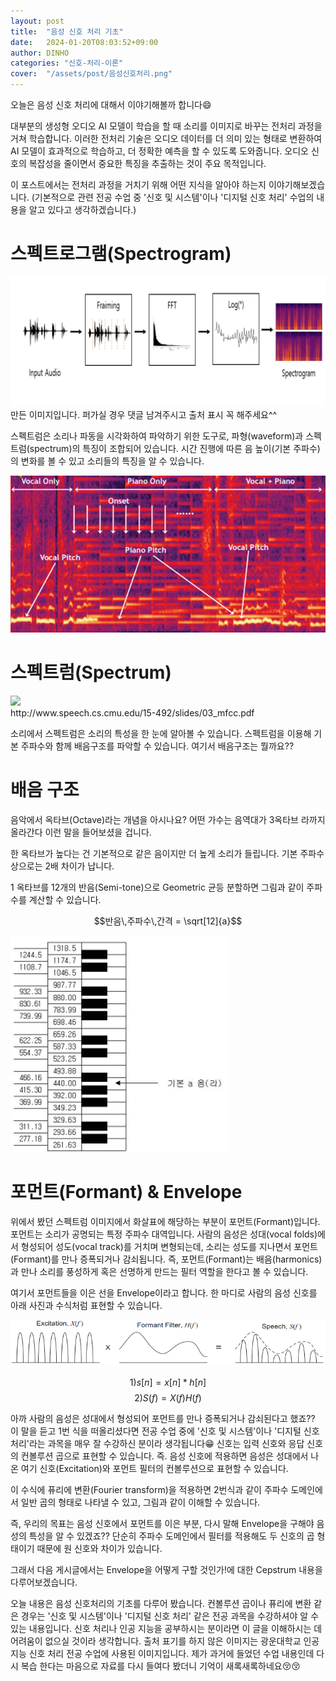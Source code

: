 ```yaml
---
layout: post
title:  "음성 신호 처리 기초"
date:   2024-01-20T08:03:52+09:00
author: DINHO
categories: "신호-처리-이론"
cover:  "/assets/post/음성신호처리.png"
---
```


오늘은 음성 신호 처리에 대해서 이야기해볼까 합니다😄

대부분의 생성형 오디오 AI 모델이 학습을 할 때 소리를 이미지로 바꾸는 전처리 과정을 거쳐 학습합니다. 이러한 전처리 기술은 오디오 데이터를 더 의미 있는 형태로 변환하여 AI 모델이 효과적으로 학습하고, 더 정확한 예측을 할 수 있도록 도와줍니다. 오디오 신호의 복잡성을 줄이면서 중요한 특징을 추출하는 것이 주요 목적입니다. 

이 포스트에서는 전처리 과정을 거치기 위해 어떤 지식을 알아야 하는지 이야기해보겠습니다. (기본적으로 관련 전공 수업 중 '신호 및 시스템'이나 '디지털 신호 처리' 수업의 내용을 알고 있다고 생각하겠습니다.)

# 스펙트로그램(Spectrogram)

<img src="/assets/post/음성신호처리.png">
<figcaption> 만든 이미지입니다. 퍼가실 경우 댓글 남겨주시고 출처 표시 꼭 해주세요^^ </figcaption>

스펙트럼은 소리나 파동을 시각화하여 파악하기 위한 도구로, 파형(waveform)과 스펙트럼(spectrum)의 특징이 조합되어 있습니다. 시간 진행에 따른 음 높이(기본 주파수)의 변화를 볼 수 있고 소리들의 특징을 알 수 있습니다.

<img src="/assets/post/스펙트로그램1.png">

# 스펙트럼(Spectrum)

<img src="https://blog.kakaocdn.net/dn/Bt9MZ/btqDCY5mRRM/Pu0xZZJ9KJGh0eoZGmnz7k/img.png" srcset="https://img1.daumcdn.net/thumb/R1280x0/?scode=mtistory2&amp;fname=https%3A%2F%2Fk.kakaocdn.net%2Fdn%2F08dKa%2FbtqwP7774JQ%2F7uGNF1kuHGXucRDH6YzDZK%2Fimg.png" data-origin-width="678" data-origin-height="320" data-ke-mobilestyle="widthContent" onerror="this.onerror=null; this.src='//t1.daumcdn.net/tistory_admin/static/images/no-image-v1.png'; this.srcset='//t1.daumcdn.net/tistory_admin/static/images/no-image-v1.png';">
<figcaption>http://www.speech.cs.cmu.edu/15-492/slides/03_mfcc.pdf</figcaption>

소리에서 스펙트럼은 소리의 특성을 한 눈에 알아볼 수 있습니다. 스펙트럼을 이용해 기본 주파수와 함께 배음구조를 파악할 수 있습니다. 여기서 배음구조는 뭘까요??

# 배음 구조

음악에서 옥타브(Octave)라는 개념을 아시나요? 어떤 가수는 음역대가 3옥타브 라까지 올라간다 이런 말을 들어보셨을 겁니다. 

한 옥타브가 높다는 건 기본적으로 같은 음이지만 더 높게 소리가 들립니다. 기본 주파수 상으로는 2배 차이가 납니다.

1 옥타브를 12개의 반음(Semi-tone)으로 Geometric 균등 분할하면 그림과 같이 주파수를 계산할 수 있습니다. 

$$반음\,주파수\,간격 = \sqrt[12]{a}$$

<img src="/assets/post/배음구조 그림.png">

# 포먼트(Formant) & Envelope

위에서 봤던 스펙트럼 이미지에서 화살표에 해당하는 부분이 포먼트(Formant)입니다. 포먼트는 소리가 공명되는 특정 주파수 대역입니다. 사람의 음성은 성대(vocal folds)에서 형성되어 성도(vocal track)를 거치며 변형되는데, 소리는 성도를 지나면서 포먼트(Formant)를 만나 증폭되거나 감쇠됩니다. 즉, 포먼트(Formant)는 배음(harmonics)과 만나 소리를 풍성하게 혹은 선명하게 만드는 필터 역할을 한다고 볼 수 있습니다.

여기서 포먼트들을 이은 선을 Envelope이라고 합니다. 한 마디로 사람의 음성 신호를 아래 사진과 수식처럼 표현할 수 있습니다.

<img src="/assets/post/스피치.png">

$$1) s[n] = x[n]*h[n]$$
$$2) S(f) = X(f)H(f)$$

아까 사람의 음성은 성대에서 형성되어 포먼트를 만나 증폭되거나 감쇠된다고 했죠?? 이 말을 듣고 1번 식을 떠올리셨다면 전공 수업 중에 '신호 및 시스템'이나 '디지털 신호 처리'라는 과목을 매우 잘 수강하신 분이라 생각됩니다😁 신호는 입력 신호와 응답 신호의 컨볼루션 곱으로 표현할 수 있습니다. 즉. 음성 신호에 적용하면 음성은 성대에서 나온 여기 신호(Excitation)와 포먼트 필터의 컨볼루션으로 표현할 수 있습니다.

이 수식에 퓨리에 변환(Fourier transform)을 적용하면 2번식과 같이 주파수 도메인에서 일반 곱의 형태로 나타낼 수 있고, 그림과 같이 이해할 수 있습니다.

즉, 우리의 목표는 음성 신호에서 포먼트를 이은 부분, 다시 말해 Envelope을 구해야 음성의 특성을 알 수 있겠죠?? 단순히 주파수 도메인에서 필터를 적용해도 두 신호의 곱 형태이기 때문에 원 신호와 차이가 있습니다.

그래서 다음 게시글에서는 Envelope을 어떻게 구할 것인가!에 대한 Cepstrum 내용을 다루어보겠습니다.

오늘 내용은 음성 신호처리의 기초를 다루어 봤습니다. 컨볼루션 곱이나 퓨리에 변환 같은 경우는 '신호 및 시스템'이나 '디지털 신호 처리' 같은 전공 과목을 수강하셔야 알 수 있는 내용입니다. 신호 처리나 인공 지능을 공부하시는 분이라면 이 글을 이해하시는 데 어려움이 없으실 것이라 생각합니다. 출처 표기를 하지 않은 이미지는 광운대학교 인공지능 신호 처리 전공 수업에 사용된 이미지입니다. 제가 과거에 들었던 수업 내용인데 다시 복습 한다는 마음으로 자료를 다시 들여다 봤더니 기억이 새록새록하네요😚😚
